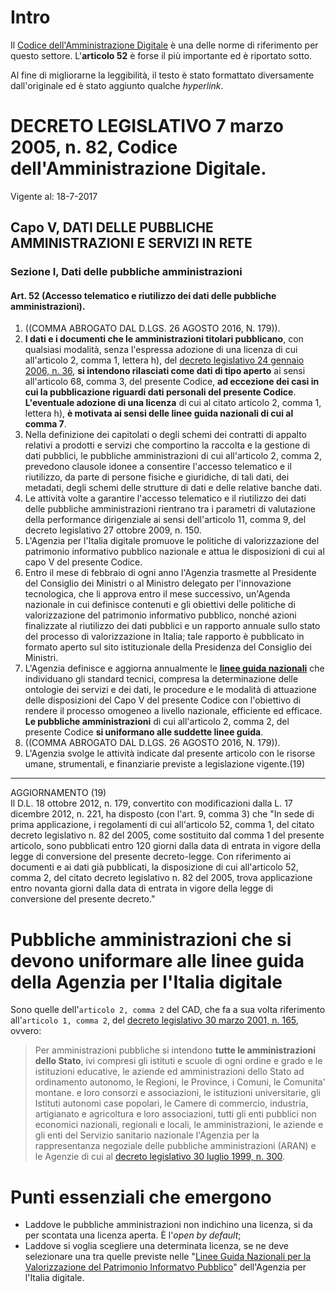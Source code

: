 # Intro

Il [Codice dell'Amministrazione Digitale](http://www.normattiva.it/uri-res/N2Ls?urn:nir:stato:decreto.legislativo:2005-03-07;82!vig=) è una delle norme di riferimento per questo settore. L'**articolo 52** è forse il più importante ed è riportato sotto.

Al fine di migliorarne la leggibilità, il testo è stato formattato diversamente dall'originale ed è stato aggiunto qualche _hyperlink_.

# DECRETO LEGISLATIVO 7 marzo 2005, n. 82, Codice dell'Amministrazione Digitale.

Vigente al: 18-7-2017

## Capo V, DATI DELLE PUBBLICHE AMMINISTRAZIONI E SERVIZI IN RETE

### Sezione I, Dati delle pubbliche amministrazioni

#### Art. 52 \(Accesso telematico e riutilizzo dei dati delle pubbliche amministrazioni\).

1. \(\(COMMA ABROGATO DAL D.LGS. 26 AGOSTO 2016, N. 179\)\). 
2. **I dati e i documenti che le amministrazioni titolari pubblicano**, con qualsiasi modalità, senza l'espressa adozione di una licenza di cui all'articolo 2, comma 1, lettera h\), del [decreto legislativo 24 gennaio 2006, n. 36](http://www.normattiva.it/uri-res/N2Ls?urn:nir:stato:decreto.legislativo:2006-01-24;36!vig=), **si intendono rilasciati come dati di tipo aperto** ai sensi all'articolo 68, comma 3, del presente Codice, **ad eccezione dei casi in cui la pubblicazione riguardi dati personali del presente Codice**. **L'eventuale adozione di una licenza** di cui al citato articolo 2, comma 1, lettera h\), **è motivata ai sensi delle linee guida nazionali di cui al comma 7**. 
3. Nella definizione dei capitolati o degli schemi dei contratti di appalto relativi a prodotti e servizi che comportino la raccolta e la gestione di dati pubblici, le pubbliche amministrazioni di cui all'articolo 2, comma 2, prevedono clausole idonee a consentire l'accesso telematico e il riutilizzo, da parte di persone fisiche e giuridiche, di tali dati, dei metadati, degli schemi delle strutture
   di dati e delle relative banche dati. 
4. Le attività volte a garantire l'accesso telematico e il riutilizzo dei dati delle pubbliche amministrazioni rientrano tra i parametri di valutazione della performance dirigenziale ai sensi dell'articolo 11, comma 9, del decreto legislativo 27 ottobre 2009,
   n. 150. 
5. L'Agenzia per l'Italia digitale promuove le politiche di valorizzazione del patrimonio informativo pubblico nazionale e attua
   le disposizioni di cui al capo V del presente Codice. 
6. Entro il mese di febbraio di ogni anno l'Agenzia trasmette al Presidente del Consiglio dei Ministri o al Ministro delegato per l'innovazione tecnologica, che li approva entro il mese successivo, un'Agenda nazionale in cui definisce contenuti e gli obiettivi delle politiche di valorizzazione del patrimonio informativo pubblico, nonché azioni finalizzate al riutilizzo dei dati pubblici e un rapporto annuale sullo stato del processo di valorizzazione in Italia; tale rapporto è pubblicato in formato aperto sul sito
   istituzionale della Presidenza del Consiglio dei Ministri. 
7. L'Agenzia definisce e aggiorna annualmente le [**linee guida nazionali**](https://github.com/aborruso/coseopendata/raw/master/book/norme/file/LG2016_0.pdf) che individuano gli standard tecnici, compresa la determinazione delle ontologie dei servizi e dei dati, le procedure e le modalità di attuazione delle disposizioni del Capo V del presente Codice con l'obiettivo di rendere il processo omogeneo a livello nazionale, efficiente ed efficace. **Le pubbliche amministrazioni** di cui all'articolo 2, comma 2, del presente Codice **si uniformano alle suddette linee guida**. 
8. \(\(COMMA ABROGATO DAL D.LGS. 26 AGOSTO 2016, N. 179\)\). 
9. L'Agenzia svolge le attività indicate dal presente articolo con le risorse umane, strumentali, e finanziarie previste a legislazione
   vigente.\(19\) 

---

AGGIORNAMENTO \(19\)   
Il D.L. 18 ottobre 2012, n. 179, convertito con modificazioni dalla L. 17 dicembre 2012, n. 221, ha disposto \(con l'art. 9, comma 3\) che "In sede di prima applicazione, i regolamenti di cui all'articolo 52, comma 1, del citato decreto legislativo n. 82 del 2005, come sostituito dal comma 1 del presente articolo, sono pubblicati entro 120 giorni dalla data di entrata in vigore della legge di conversione del presente decreto-legge. Con riferimento ai documenti e ai dati già pubblicati, la disposizione di cui all'articolo 52, comma 2, del citato decreto legislativo n. 82 del 2005, trova applicazione entro novanta giorni dalla data di entrata in vigore della legge di conversione del presente decreto."

# Pubbliche amministrazioni che si devono uniformare alle linee guida della Agenzia per l'Italia digitale

Sono quelle dell'`articolo 2, comma 2` del CAD, che fa a sua volta riferimento all'`articolo 1, comma 2`, del [decreto legislativo 30 marzo 2001, n. 165](http://www.normattiva.it/uri-res/N2Ls?urn:nir:stato:decreto.legislativo:2001-03-30;165!vig=), ovvero:

> Per amministrazioni pubbliche si intendono **tutte le amministrazioni dello Stato**, ivi compresi gli istituti e scuole di ogni ordine e grado e le istituzioni educative, le aziende ed amministrazioni dello Stato ad ordinamento autonomo, le Regioni, le Province, i Comuni, le Comunita' montane. e loro consorzi e associazioni, le istituzioni universitarie, gli Istituti autonomi case popolari, le Camere di commercio, industria, artigianato e agricoltura e loro associazioni, tutti gli enti pubblici non economici nazionali, regionali e locali, le amministrazioni, le aziende e gli enti del Servizio sanitario nazionale l'Agenzia per la rappresentanza negoziale delle pubbliche amministrazioni \(ARAN\) e le Agenzie di cui al [decreto legislativo 30 luglio 1999, n. 300](http://www.normattiva.it/uri-res/N2Ls?urn:nir:stato:decreto.legislativo:1999-07-30;300!vig=).

# Punti essenziali che emergono

- Laddove le pubbliche amministrazioni non indichino una licenza, si da per scontata una licenza aperta. È l'_open by default_;
- Laddove si voglia scegliere una determinata licenza, se ne deve selezionare una tra quelle previste nelle "[Linee Guida Nazionali per la Valorizzazione del Patrimonio Informatvo Pubblico](https://github.com/aborruso/coseopendata/raw/master/book/norme/file/LG2016_0.pdf)" dell'Agenzia per l'Italia digitale.